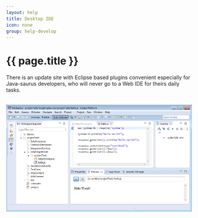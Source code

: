 ```yaml
---
layout: help
title: Desktop IDE
icon: none
group: help-develop
---
```


{{ page.title }}
===

There is an update site with Eclipse based plugins convenient especially for Java-saurus developers, who will never go to a Web IDE for theirs daily tasks.


<br>
	<img class="img-responsive" src="/help/images/develop/desktop_ide.png"/>
<br>
